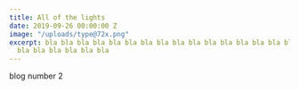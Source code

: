```yaml
---
title: All of the lights
date: 2019-09-26 00:00:00 Z
image: "/uploads/type@72x.png"
excerpt: bla bla bla bla bla bla bla bla bla bla bla bla bla bla bla bla bla bla bla
  bla bla bla bla bla bla
---
```


blog number 2
